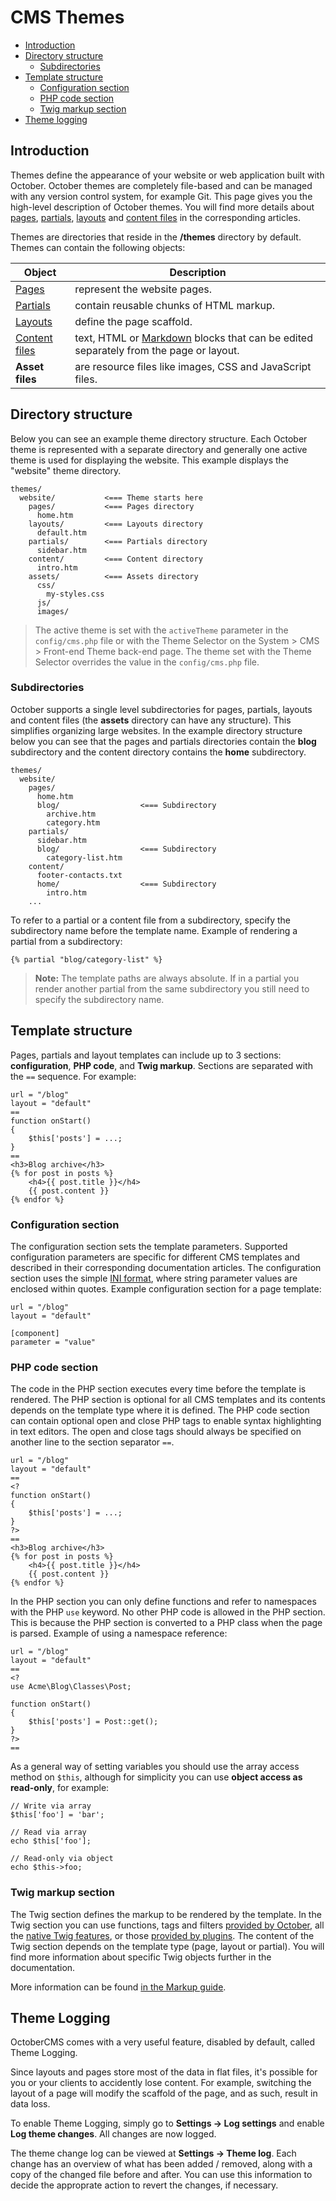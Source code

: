 # CMS Themes

- [Introduction](#introduction)
- [Directory structure](#directory-structure)
    - [Subdirectories](#subdirectories)
- [Template structure](#template-structure)
    - [Configuration section](#configuration-section)
    - [PHP code section](#php-section)
    - [Twig markup section](#twig-section)
- [Theme logging](#theme-logging)

<a name="introduction"></a>
## Introduction

Themes define the appearance of your website or web application built with October. October themes are completely file-based and can be managed with any version control system, for example Git. This page gives you the high-level description of October themes. You will find more details about [pages](pages), [partials](partials), [layouts](layouts) and [content files](content) in the corresponding articles.

Themes are directories that reside in the **/themes** directory by default. Themes can contain the following objects:

Object | Description
------------- | -------------
[Pages](pages) | represent the website pages.
[Partials](partials) | contain reusable chunks of HTML markup.
[Layouts](layouts) | define the page scaffold.
[Content files](content) | text, HTML or [Markdown](http://daringfireball.net/projects/markdown/syntax) blocks that can be edited separately from the page or layout.
**Asset files** | are resource files like images, CSS and JavaScript files.

<a name="directory-structure"></a>
## Directory structure

Below you can see an example theme directory structure. Each October theme is represented with a separate directory and generally one active theme is used for displaying the website. This example displays the "website" theme directory.

    themes/
      website/           <=== Theme starts here
        pages/           <=== Pages directory
          home.htm
        layouts/         <=== Layouts directory
          default.htm
        partials/        <=== Partials directory
          sidebar.htm
        content/         <=== Content directory
          intro.htm
        assets/          <=== Assets directory
          css/
            my-styles.css
          js/
          images/

> The active theme is set with the `activeTheme` parameter in the `config/cms.php` file or with the Theme Selector on the System > CMS > Front-end Theme back-end page. The theme set with the Theme Selector overrides the value in the `config/cms.php` file.

<a name="subdirectories"></a>
### Subdirectories

October supports a single level subdirectories for pages, partials, layouts and content files (the **assets** directory can have any structure). This simplifies organizing large websites. In the example directory structure below you can see that the pages and partials directories contain the **blog** subdirectory and the content directory contains the **home** subdirectory.

    themes/
      website/
        pages/
          home.htm
          blog/                  <=== Subdirectory
            archive.htm
            category.htm
        partials/
          sidebar.htm
          blog/                  <=== Subdirectory
            category-list.htm
        content/
          footer-contacts.txt
          home/                  <=== Subdirectory
            intro.htm
        ...

To refer to a partial or a content file from a subdirectory, specify the subdirectory name before the template name. Example of rendering a partial from a subdirectory:

    {% partial "blog/category-list" %}

> **Note:** The template paths are always absolute. If in a partial you render another partial from the same subdirectory you still need to specify the subdirectory name.

<a name="template-structure"></a>
## Template structure

Pages, partials and layout templates can include up to 3 sections: **configuration**, **PHP code**, and **Twig markup**.
Sections are separated with the `==` sequence.
For example:

    url = "/blog"
    layout = "default"
    ==
    function onStart()
    {
        $this['posts'] = ...;
    }
    ==
    <h3>Blog archive</h3>
    {% for post in posts %}
        <h4>{{ post.title }}</h4>
        {{ post.content }}
    {% endfor %}

<a name="configuration-section"></a>
### Configuration section

The configuration section sets the template parameters. Supported configuration parameters are specific for different CMS templates and described in their corresponding documentation articles. The configuration section uses the simple [INI format](http://en.wikipedia.org/wiki/INI_file), where string parameter values are enclosed within quotes. Example configuration section for a page template:

    url = "/blog"
    layout = "default"

    [component]
    parameter = "value"

<a name="php-section"></a>
### PHP code section

The code in the PHP section executes every time before the template is rendered. The PHP section is optional for all CMS templates and its contents depends on the template type where it is defined. The PHP code section can contain optional open and close PHP tags to enable syntax highlighting in text editors. The open and close tags should always be specified on another line to the section separator `==`.

    url = "/blog"
    layout = "default"
    ==
    <?
    function onStart()
    {
        $this['posts'] = ...;
    }
    ?>
    ==
    <h3>Blog archive</h3>
    {% for post in posts %}
        <h4>{{ post.title }}</h4>
        {{ post.content }}
    {% endfor %}

In the PHP section you can only define functions and refer to namespaces with the PHP `use` keyword. No other PHP code is allowed in the PHP section. This is because the PHP section is converted to a PHP class when the page is parsed. Example of using a namespace reference:

    url = "/blog"
    layout = "default"
    ==
    <?
    use Acme\Blog\Classes\Post;

    function onStart()
    {
        $this['posts'] = Post::get();
    }
    ?>
    ==

As a general way of setting variables you should use the array access method on `$this`, although for simplicity you can use **object access as read-only**, for example:

    // Write via array
    $this['foo'] = 'bar';

    // Read via array
    echo $this['foo'];

    // Read-only via object
    echo $this->foo;

<a name="twig-section"></a>
### Twig markup section

The Twig section defines the markup to be rendered by the template. In the Twig section you can use functions, tags and filters [provided by October](../markup), all the [native Twig features](http://twig.sensiolabs.org/documentation), or those [provided by plugins](../plugin/registration#extending-twig). The content of the Twig section depends on the template type (page, layout or partial). You will find more information about specific Twig objects further in the documentation.

More information can be found [in the Markup guide](../markup).

<a name="theme-logging"></a>
## Theme Logging

OctoberCMS comes with a very useful feature, disabled by default, called Theme Logging. 

Since layouts and pages store most of the data in flat files, it's possible for you or your clients to accidently lose content. For example, switching the layout of a page will modify the scaffold of the page, and as such, result in data loss. 

To enable Theme Logging, simply go to **Settings -> Log settings** and enable **Log theme changes**. All changes are now logged.

The theme change log can be viewed at **Settings -> Theme log**. Each change has an overview of what has been added / removed, along with a copy of the changed file before and after. You can use this information to decide the approprate action to revert the changes, if necessary.
